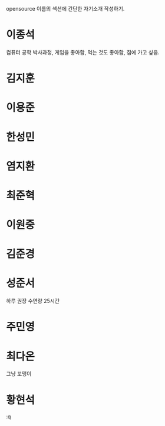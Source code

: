 opensource
이름의 섹션에 간단한 자기소개 작성하기.

# 이종석
컴퓨터 공학 박사과정, 게임을 좋아함, 먹는 것도 좋아함, 집에 가고 싶음.

# 김지훈

# 이용준

# 한성민

# 염지환

# 최준혁

# 이원중

# 김준경

# 성준서
 하루 권장 수면량 25시간

# 주민영

# 최다온
그냥  꼬맹이
# 황현석
:q








